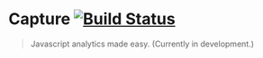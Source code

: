 # Capture [![Build Status](https://travis-ci.org/eatarandom/capture.png?branch=master)](https://travis-ci.org/eatarandom/capture)

> Javascript analytics made easy. (Currently in development.)

